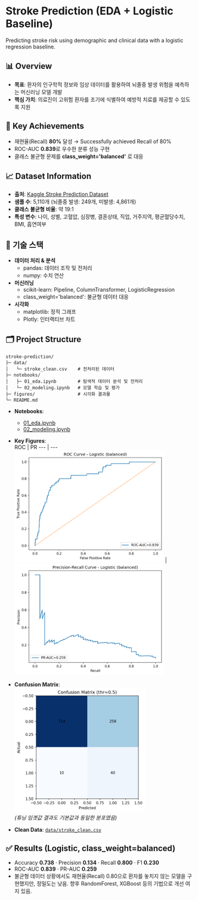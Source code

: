 # Stroke Prediction (EDA + Logistic Baseline)
Predicting stroke risk using demographic and clinical data with a logistic regression baseline.


## 📊 Overview
- **목표**: 환자의 인구학적 정보와 임상 데이터를 활용하여 뇌졸중 발생 위험을 예측하는 머신러닝 모델 개발
- **핵심 가치**: 의료진이 고위험 환자를 조기에 식별하여 예방적 치료를 제공할 수 있도록 지원


## 🎯 Key Achievements
- 재현율(Recall) **80%** 달성 → Successfully achieved Recall of 80% 
- ROC-AUC **0.839**로 우수한 분류 성능 구현  
- 클래스 불균형 문제를 **class_weight='balanced'** 로 대응 


## 📈 Dataset Information
- **출처**: [Kaggle Stroke Prediction Dataset](https://www.kaggle.com/datasets/fedesoriano/stroke-prediction-dataset)  
- **샘플 수**: 5,110개 (뇌졸중 발생: 249개, 미발생: 4,861개)  
- **클래스 불균형 비율**: 약 19:1  
- **특성 변수**: 나이, 성별, 고혈압, 심장병, 결혼상태, 직업, 거주지역, 평균혈당수치, BMI, 흡연여부


## 🔧 기술 스택
- **데이터 처리 & 분석**  
  - pandas: 데이터 조작 및 전처리  
  - numpy: 수치 연산  
- **머신러닝**  
  - scikit-learn: Pipeline, ColumnTransformer, LogisticRegression  
  - class_weight='balanced': 불균형 데이터 대응  
- **시각화**  
  - matplotlib: 정적 그래프  
  - Plotly: 인터랙티브 차트  


## 🗂 Project Structure
```
stroke-prediction/
├─ data/
│   └─ stroke_clean.csv    # 전처리된 데이터
├─ notebooks/
│   ├─ 01_eda.ipynb        # 탐색적 데이터 분석 및 전처리
│   └─ 02_modeling.ipynb   # 모델 학습 및 평가
├─ figures/                # 시각화 결과물
└─ README.md
```
- **Notebooks**:  
  - [01_eda.ipynb](notebooks/01_eda.ipynb)  
  - [02_modeling.ipynb](notebooks/02_modeling.ipynb)

- **Key Figures**:  
  ROC | PR
  --- | ---
  <img src="figures/roc_logit.png" width="400"/> | <img src="figures/pr_logit.png" width="400"/>

- **Confusion Matrix**:  
  <img src="figures/confmat_logit_default.png" width="350"/>  
  *(튜닝 임곗값 결과도 기본값과 동일한 분포였음)*

- **Clean Data**: [`data/stroke_clean.csv`](data/stroke_clean.csv)  


## ✅ Results (Logistic, class_weight=balanced)
- Accuracy **0.738** · Precision **0.134** · Recall **0.800** · F1 **0.230**  
- ROC-AUC **0.839** · PR-AUC **0.259**
- 불균형 데이터 상황에서도 재현율(Recall) 0.80으로 환자를 놓치지 않는 모델을 구현했지만, 정밀도는 낮음. 향후 RandomForest, XGBoost 등의 기법으로 개선 여지 있음.
